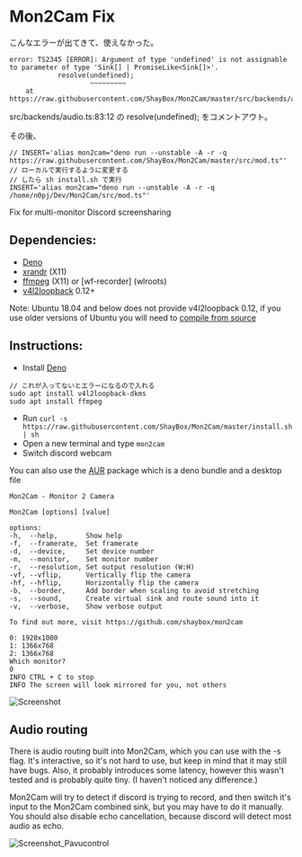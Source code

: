 # Mon2Cam Fix

こんなエラーが出てきて、使えなかった。
```
error: TS2345 [ERROR]: Argument of type 'undefined' is not assignable to parameter of type 'Sink[] | PromiseLike<Sink[]>'.
			resolve(undefined);
			        ~~~~~~~~~
    at https://raw.githubusercontent.com/ShayBox/Mon2Cam/master/src/backends/audio.ts:83:12
```
src/backends/audio.ts:83:12 の resolve(undefined); をコメントアウト。

その後、
```
// INSERT='alias mon2cam="deno run --unstable -A -r -q https://raw.githubusercontent.com/ShayBox/Mon2Cam/master/src/mod.ts"'
// ローカルで実行するように変更する
// したら sh install.sh で実行
INSERT='alias mon2cam="deno run --unstable -A -r -q /home/n0pj/Dev/Mon2Cam/src/mod.ts"'
```


Fix for multi-monitor Discord screensharing

## Dependencies:

- [Deno]
- [xrandr] (X11)
- [ffmpeg] (X11) or [wf-recorder] (wlroots)
- [v4l2loopback] 0.12+

Note:
Ubuntu 18.04 and below does not provide v4l2loopback 0.12, if you use older versions of Ubuntu you will need to [compile from source](https://github.com/umlaeute/v4l2loopback#install)

## Instructions:

- Install [Deno]
```
// これが入ってないとエラーになるので入れる
sudo apt install v4l2loopback-dkms
sudo apt install ffmpeg
```
- Run `curl -s https://raw.githubusercontent.com/ShayBox/Mon2Cam/master/install.sh | sh`
- Open a new terminal and type `mon2cam`
- Switch discord webcam

You can also use the [AUR] package which is a deno bundle and a desktop file

```
Mon2Cam - Monitor 2 Camera

Mon2Cam [options] [value]

options:
-h,  --help,       Show help
-f,  --framerate,  Set framerate
-d,  --device,     Set device number
-m,  --monitor,    Set monitor number
-r,  --resolution, Set output resolution (W:H)
-vf, --vflip,      Vertically flip the camera
-hf, --hflip,      Horizontally flip the camera
-b,  --border,     Add border when scaling to avoid stretching
-s,  --sound,      Create virtual sink and route sound into it
-v,  --verbose,    Show verbose output

To find out more, visit https://github.com/shaybox/mon2cam
```

```
0: 1920x1080
1: 1366x768
2: 1366x768
Which monitor?
0
INFO CTRL + C to stop
INFO The screen will look mirrored for you, not others
```

![Screenshot](images/discord_webcam.png)

## Audio routing

There is audio routing built into Mon2Cam, which you can use with the -s flag. It's interactive, so it's not hard to use, but keep in mind that it may still have bugs. Also, it probably introduces some latency, however this wasn't tested and is probably quite tiny. (I haven't noticed any difference.)

Mon2Cam will try to detect if discord is trying to record, and then switch it's input to the Mon2Cam combined sink, but you may have to do it manually. You should also disable echo cancellation, because discord will detect most audio as echo.

![Screenshot_Pavucontrol](images/pavucontrol.png)

[deno]: https://deno.land/
[xrandr]: https://www.x.org/releases/X11R7.7/doc/man/man1/xrandr.1.xhtml
[ffmpeg]: http://ffmpeg.org/
[v4l2loopback]: https://github.com/umlaeute/v4l2loopback
[aur]: https://aur.archlinux.org/packages/mon2cam-git/
